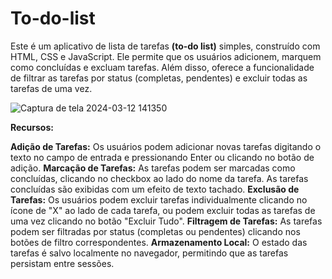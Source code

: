 # To-do-list

Este é um aplicativo de lista de tarefas **(to-do list)** simples, construído com HTML, CSS e JavaScript. Ele permite que os usuários adicionem, marquem como concluídas e excluam tarefas. Além disso, oferece a funcionalidade de filtrar as tarefas por status (completas, pendentes) e excluir todas as tarefas de uma vez.

![Captura de tela 2024-03-12 141350](https://github.com/4dller/To-do-List/assets/105998603/1d690e63-217b-43d8-8c0d-a8139e45f4d3)

**Recursos:**

**Adição de Tarefas:** Os usuários podem adicionar novas tarefas digitando o texto no campo de entrada e pressionando Enter ou clicando no botão de adição.
**Marcação de Tarefas:** As tarefas podem ser marcadas como concluídas, clicando no checkbox ao lado do nome da tarefa. As tarefas concluídas são exibidas com um efeito de texto tachado.
**Exclusão de Tarefas:** Os usuários podem excluir tarefas individualmente clicando no ícone de "X" ao lado de cada tarefa, ou podem excluir todas as tarefas de uma vez clicando no botão "Excluir Tudo".
**Filtragem de Tarefas:** As tarefas podem ser filtradas por status (completas ou pendentes) clicando nos botões de filtro correspondentes.
**Armazenamento Local:** O estado das tarefas é salvo localmente no navegador, permitindo que as tarefas persistam entre sessões.
